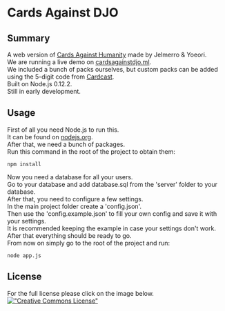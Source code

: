 # Cards Against DJO

## Summary

A web version of [Cards Against Humanity](http://cardsagainsthumanity.com/) made by Jelmerro & Yoeori.  
We are running a live demo on [cardsagainstdjo.ml](http://cardsagainstdjo.ml).  
We included a bunch of packs ourselves, but custom packs can be added using the 5-digit code from [Cardcast](http://cardcastgame.com).  
Built on Node.js 0.12.2.  
Still in early development.  

## Usage

First of all you need Node.js to run this.  
It can be found on [nodejs.org](https://nodejs.org/).  
After that, we need a bunch of packages.  
Run this command in the root of the project to obtain them:
```
npm install
```
Now you need a database for all your users.  
Go to your database and add database.sql from the 'server' folder to your database.  
After that, you need to configure a few settings.  
In the main project folder create a 'config.json'.  
Then use the 'config.example.json' to fill your own config and save it with your settings.  
It is recommended keeping the example in case your settings don't work.  
After that everything should be ready to go.  
From now on simply go to the root of the project and run:
```
node app.js
```

## License
For the full license please click on the image below.  
[!["Creative Commons License"](https://i.creativecommons.org/l/by-nc-sa/2.0/88x31.png)](http://creativecommons.org/licenses/by-nc-sa/2.0/)
